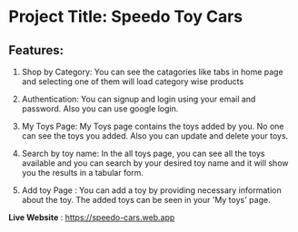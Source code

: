 # Project Title: Speedo Toy Cars

## Features:

1. Shop by Category: You can see the catagories like tabs in home page and selecting one of them will load category wise products

2. Authentication: You can signup and login using your email and password. Also you can use google login.

3. My Toys Page: My Toys page contains the toys added by you. No one can see the toys you added. Also you can update and delete your toys.

4. Search by toy name: In the all toys page, you can see all the toys available and you can search by your desired toy name and it will show you the results in a tabular form.

5. Add toy Page : You can add a toy by providing necessary information about the toy. The added toys can be seen in your 'My toys' page.

**Live Website** : https://speedo-cars.web.app
